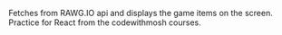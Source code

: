 Fetches from RAWG.IO api and displays the game items on the screen. Practice for React from the codewithmosh courses.
